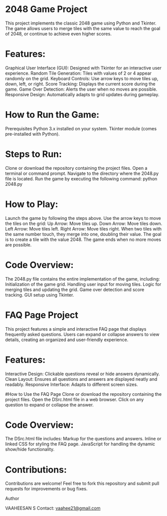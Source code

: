 # 2048 Game Project
This project implements the classic 2048 game using Python and Tkinter. The game allows users to merge tiles with the same value to reach the goal of 2048, or continue to achieve even higher scores.

# Features:
Graphical User Interface (GUI): Designed with Tkinter for an interactive user experience.
Random Tile Generation: Tiles with values of 2 or 4 appear randomly on the grid.
Keyboard Controls: Use arrow keys to move tiles up, down, left, or right.
Score Tracking: Displays the current score during the game.
Game Over Detection: Alerts the user when no moves are possible.
Responsive Design: Automatically adapts to grid updates during gameplay.

# How to Run the Game:
Prerequisites
Python 3.x installed on your system.
Tkinter module (comes pre-installed with Python).

# Steps to Run:
Clone or download the repository containing the project files.
Open a terminal or command prompt.
Navigate to the directory where the 2048.py file is located.
Run the game by executing the following command:
python 2048.py

# How to Play:
Launch the game by following the steps above.
Use the arrow keys to move the tiles on the grid:
Up Arrow: Move tiles up.
Down Arrow: Move tiles down.
Left Arrow: Move tiles left.
Right Arrow: Move tiles right.
When two tiles with the same number touch, they merge into one, doubling their value.
The goal is to create a tile with the value 2048.
The game ends when no more moves are possible.

# Code Overview:
The 2048.py file contains the entire implementation of the game, including:
Initialization of the game grid.
Handling user input for moving tiles.
Logic for merging tiles and updating the grid.
Game over detection and score tracking.
GUI setup using Tkinter.

# FAQ Page Project
This project features a simple and interactive FAQ page that displays frequently asked questions. Users can expand or collapse answers to view details, creating an organized and user-friendly experience.

# Features:
Interactive Design: Clickable questions reveal or hide answers dynamically.
Clean Layout: Ensures all questions and answers are displayed neatly and readably.
Responsive Interface: Adapts to different screen sizes.

#How to Use the FAQ Page
Clone or download the repository containing the project files.
Open the DSrc.html file in a web browser.
Click on any question to expand or collapse the answer.

# Code Overview:
The DSrc.html file includes:
Markup for the questions and answers.
Inline or linked CSS for styling the FAQ page.
JavaScript for handling the dynamic show/hide functionality.

# Contributions:
Contributions are welcome! Feel free to fork this repository and submit pull requests for improvements or bug fixes.

Author

VAAHEESAN S
Contact: vaahee21@gmail.com
